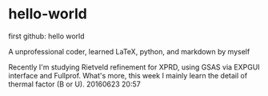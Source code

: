# hello-world
first github: hello world

A unprofessional coder, learned LaTeX, python, and markdown by myself

Recently I'm studying Rietveld refinement for XPRD, using GSAS via EXPGUI interface and Fullprof. What's more, this week I mainly learn the detail of thermal factor (B or U).
20160623 20:57
